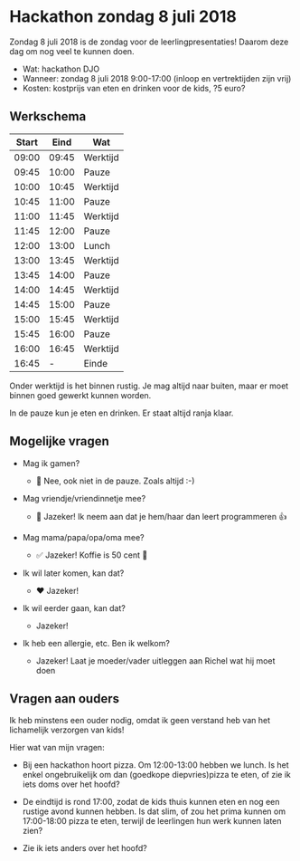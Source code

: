# Hackathon zondag 8 juli 2018

Zondag 8 juli 2018 is de zondag voor de leerlingpresentaties! 
Daarom deze dag om nog veel te kunnen doen.

 * Wat: hackathon DJO
 * Wanneer: zondag 8 juli 2018 9:00-17:00 (inloop en vertrektijden zijn vrij)
 * Kosten: kostprijs van eten en drinken voor de kids, ?5 euro?

## Werkschema

Start|Eind|Wat
---|---|---
09:00|09:45|Werktijd
09:45|10:00|Pauze
10:00|10:45|Werktijd
10:45|11:00|Pauze
11:00|11:45|Werktijd
11:45|12:00|Pauze
12:00|13:00|Lunch
13:00|13:45|Werktijd
13:45|14:00|Pauze
14:00|14:45|Werktijd
14:45|15:00|Pauze
15:00|15:45|Werktijd
15:45|16:00|Pauze
16:00|16:45|Werktijd
16:45|-    |Einde

Onder werktijd is het binnen rustig. Je mag altijd naar buiten, 
maar er moet binnen goed gewerkt kunnen worden.

In de pauze kun je eten en drinken. Er staat altijd ranja klaar.

## Mogelijke vragen

 * Mag ik gamen?
   * :no_entry_sign: Nee, ook niet in de pauze. Zoals altijd :-)

 * Mag vriendje/vriendinnetje mee? 
   * :green_heart: Jazeker! Ik neem aan dat je hem/haar dan leert programmeren :+1:

 * Mag mama/papa/opa/oma mee? 
   * :white_check_mark: Jazeker! Koffie is 50 cent :angel:

 * Ik wil later komen, kan dat?
   *  :heart: Jazeker!

 * Ik wil eerder gaan, kan dat?
   * Jazeker!

 * Ik heb een allergie, etc. Ben ik welkom?
   * Jazeker! Laat je moeder/vader uitleggen aan Richel wat hij moet doen

## Vragen aan ouders

Ik heb minstens een ouder nodig, omdat ik geen verstand heb van het
lichamelijk verzorgen van kids! 

Hier wat van mijn vragen: 

 * Bij een hackathon hoort pizza. Om 12:00-13:00 hebben we lunch. 
   Is het enkel ongebruikelijk om dan (goedkope diepvries)pizza te eten, of zie ik
   iets doms over het hoofd?

 * De eindtijd is rond 17:00, zodat de kids thuis kunnen eten en 
   nog een rustige avond kunnen hebben. Is dat slim, of zou het prima
   kunnen om 17:00-18:00 pizza te eten, terwijl de leerlingen hun werk kunnen laten zien?

 * Zie ik iets anders over het hoofd?
